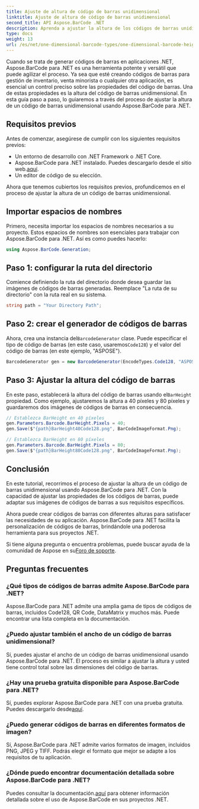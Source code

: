 ```yaml
---
title: Ajuste de altura de código de barras unidimensional
linktitle: Ajuste de altura de código de barras unidimensional
second_title: API Aspose.BarCode .NET
description: Aprenda a ajustar la altura de los códigos de barras unidimensionales en .NET con Aspose.BarCode para una personalización precisa. ¡Crea códigos de barras perfectos sin esfuerzo!
type: docs
weight: 13
url: /es/net/one-dimensional-barcode-types/one-dimensional-barcode-height-adjustment/
---
```


Cuando se trata de generar códigos de barras en aplicaciones .NET, Aspose.BarCode para .NET es una herramienta potente y versátil que puede agilizar el proceso. Ya sea que esté creando códigos de barras para gestión de inventario, venta minorista o cualquier otra aplicación, es esencial un control preciso sobre las propiedades del código de barras. Una de estas propiedades es la altura del código de barras unidimensional. En esta guía paso a paso, lo guiaremos a través del proceso de ajustar la altura de un código de barras unidimensional usando Aspose.BarCode para .NET.

## Requisitos previos

Antes de comenzar, asegúrese de cumplir con los siguientes requisitos previos:

- Un entorno de desarrollo con .NET Framework o .NET Core.
-  Aspose.BarCode para .NET instalado. Puedes descargarlo desde el sitio web.[aquí](https://releases.aspose.com/barcode/net/).
- Un editor de código de su elección.

Ahora que tenemos cubiertos los requisitos previos, profundicemos en el proceso de ajustar la altura de un código de barras unidimensional.

## Importar espacios de nombres

Primero, necesita importar los espacios de nombres necesarios a su proyecto. Estos espacios de nombres son esenciales para trabajar con Aspose.BarCode para .NET. Así es como puedes hacerlo:

```csharp
using Aspose.BarCode.Generation;
```

## Paso 1: configurar la ruta del directorio

Comience definiendo la ruta del directorio donde desea guardar las imágenes de códigos de barras generadas. Reemplace "La ruta de su directorio" con la ruta real en su sistema.

```csharp
string path = "Your Directory Path";
```

## Paso 2: crear el generador de códigos de barras

 Ahora, crea una instancia del`BarcodeGenerator` clase. Puede especificar el tipo de código de barras (en este caso, usaremos`Code128`) y el valor del código de barras (en este ejemplo, "ASPOSE").

```csharp
BarcodeGenerator gen = new BarcodeGenerator(EncodeTypes.Code128, "ASPOSE");
```

## Paso 3: Ajustar la altura del código de barras

 En este paso, establecerá la altura del código de barras usando el`BarHeight` propiedad. Como ejemplo, ajustaremos la altura a 40 píxeles y 80 píxeles y guardaremos dos imágenes de códigos de barras en consecuencia.

```csharp
// Establezca BarHeight en 40 píxeles
gen.Parameters.Barcode.BarHeight.Pixels = 40;
gen.Save($"{path}BarHeight40Code128.png", BarCodeImageFormat.Png);

// Establezca BarHeight en 80 píxeles
gen.Parameters.Barcode.BarHeight.Pixels = 80;
gen.Save($"{path}BarHeight80Code128.png", BarCodeImageFormat.Png);
```

## Conclusión

En este tutorial, recorrimos el proceso de ajustar la altura de un código de barras unidimensional usando Aspose.BarCode para .NET. Con la capacidad de ajustar las propiedades de los códigos de barras, puede adaptar sus imágenes de códigos de barras a sus requisitos específicos.

Ahora puede crear códigos de barras con diferentes alturas para satisfacer las necesidades de su aplicación. Aspose.BarCode para .NET facilita la personalización de códigos de barras, brindándole una poderosa herramienta para sus proyectos .NET.

 Si tiene alguna pregunta o encuentra problemas, puede buscar ayuda de la comunidad de Aspose en su[Foro de soporte](https://forum.aspose.com/c/barcode/13).

## Preguntas frecuentes

### ¿Qué tipos de códigos de barras admite Aspose.BarCode para .NET?
Aspose.BarCode para .NET admite una amplia gama de tipos de códigos de barras, incluidos Code128, QR Code, DataMatrix y muchos más. Puede encontrar una lista completa en la documentación.

### ¿Puedo ajustar también el ancho de un código de barras unidimensional?
Sí, puedes ajustar el ancho de un código de barras unidimensional usando Aspose.BarCode para .NET. El proceso es similar a ajustar la altura y usted tiene control total sobre las dimensiones del código de barras.

### ¿Hay una prueba gratuita disponible para Aspose.BarCode para .NET?
 Sí, puedes explorar Aspose.BarCode para .NET con una prueba gratuita. Puedes descargarlo desde[aquí](https://releases.aspose.com/).

### ¿Puedo generar códigos de barras en diferentes formatos de imagen?
Sí, Aspose.BarCode para .NET admite varios formatos de imagen, incluidos PNG, JPEG y TIFF. Podrás elegir el formato que mejor se adapte a los requisitos de tu aplicación.

### ¿Dónde puedo encontrar documentación detallada sobre Aspose.BarCode para .NET?
 Puedes consultar la documentación.[aquí](https://reference.aspose.com/barcode/net/) para obtener información detallada sobre el uso de Aspose.BarCode en sus proyectos .NET.

